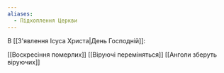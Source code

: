 ```yaml
---
aliases:
  - Підхоплення Церкви
---
```

В [[З'явлення Ісуса Христа|День Господній]]:

[[Воскресіння померлих]]
[[Віруючі переміняться]]
[[Анголи зберуть віруючих]]
